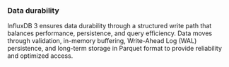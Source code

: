 ### Data durability 
InfluxDB 3 ensures data durability through a structured write path that balances performance, persistence, and query efficiency. Data moves through validation, in-memory buffering, Write-Ahead Log (WAL) persistence, and long-term storage in Parquet format to provide reliability and optimized access.